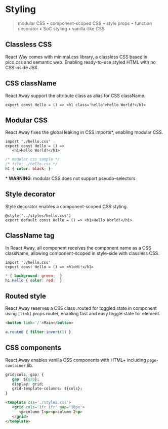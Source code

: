 <style>@import url(styling.css);</style> 

# Styling

> modular CSS • component-scoped CSS • style props • function decorator • SoC styling • vanilla-like CSS

## Classless CSS

React Way comes with minimal.css library, a classless CSS based in pico.css and semantic web. Enabling ready-to-use styled HTML with no CSS inside JSX.

## CSS className

React Away support the attribute class as alias for CSS className.

```tsx
export const Hello = () => <h1 class='hello'>Hello World!</h1>
```

## Modular CSS

React Away fixes the global leaking in CSS imports\*, enabling modular CSS.

<aside cols='2'><section>

```tsx
import './hello.css'
export const Hello = () => 
   <h1>Hello World!</h1>
```

</section><section>

```css
/* modular css sample */
/* file: ./hello.css */
h1 { color: black; }
```

</section></aside>

<div warning>
* <strong>WARNING</strong>: modular CSS does not support pseudo-selectors
</div>

## Style decorator

Style decorator enables a component-scoped CSS styling.

```tsx
@style('../styles/hello.css')
export default const Hello = () => <h1>Hello World!</h1>
```

## ClassName tag

In React Away, all component receives the component name as a CSS className, allowing component-scoped in style-side with classless CSS.

<aside cols='5:4' style='margin-top: 10px;'>

```tsx
import './hello.css'
export const Hello = () => <h1>Hi!</h1>
```

```css
* { background: green;  }
h1.Hello { color: red;  }
```

</aside>

## Routed style

React Away reserves a CSS class .routed for toggled state in component using `[link]` props router, enabling fast and easy toggle state for element.

<aside cols='2'>

```html
<button link='/'>Main</button>
```

```css
a.routed { filter:invert(1) }
```

</aside>

## CSS components

React Away enables vanilla CSS components with HTML+ including `page-container` lib.

<aside cols='2'>

```css
grid(cols, gap) {
   gap: ${gap};
   display: grid;
   grid-template-columns: ${cols};
}
```

```html
<template css='./styles.css'>
   <grid cols='1fr 1fr' gap='10px'>
      <p>column 1<p><p>column 2<p>
   </grid>
</template>
```

</aside>